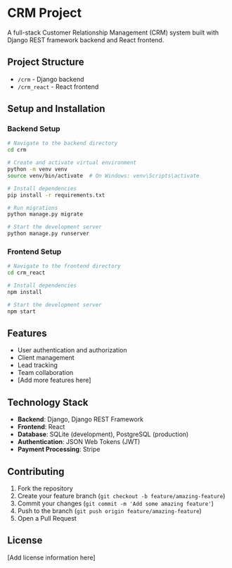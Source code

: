 # CRM Project

A full-stack Customer Relationship Management (CRM) system built with Django REST framework backend and React frontend.

## Project Structure

- `/crm` - Django backend
- `/crm_react` - React frontend

## Setup and Installation

### Backend Setup

```bash
# Navigate to the backend directory
cd crm

# Create and activate virtual environment
python -m venv venv
source venv/bin/activate  # On Windows: venv\Scripts\activate

# Install dependencies
pip install -r requirements.txt

# Run migrations
python manage.py migrate

# Start the development server
python manage.py runserver
```

### Frontend Setup

```bash
# Navigate to the frontend directory
cd crm_react

# Install dependencies
npm install

# Start the development server
npm start
```

## Features

- User authentication and authorization
- Client management
- Lead tracking
- Team collaboration
- [Add more features here]

## Technology Stack

- **Backend**: Django, Django REST Framework
- **Frontend**: React
- **Database**: SQLite (development), PostgreSQL (production)
- **Authentication**: JSON Web Tokens (JWT)
- **Payment Processing**: Stripe

## Contributing

1. Fork the repository
2. Create your feature branch (`git checkout -b feature/amazing-feature`)
3. Commit your changes (`git commit -m 'Add some amazing feature'`)
4. Push to the branch (`git push origin feature/amazing-feature`)
5. Open a Pull Request

## License

[Add license information here]
